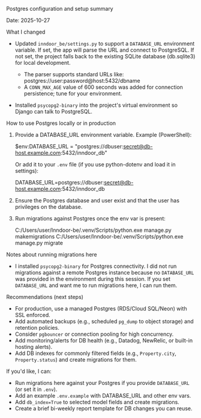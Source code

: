 Postgres configuration and setup summary

Date: 2025-10-27

What I changed

- Updated `inndoor_be/settings.py` to support a `DATABASE_URL` environment variable. If set, the app will parse the URL and connect to PostgreSQL. If not set, the project falls back to the existing SQLite database (db.sqlite3) for local development.
  - The parser supports standard URLs like: postgres://user:password@host:5432/dbname
  - A `CONN_MAX_AGE` value of 600 seconds was added for connection persistence; tune for your environment.

- Installed `psycopg2-binary` into the project's virtual environment so Django can talk to PostgreSQL.

How to use Postgres locally or in production

1. Provide a DATABASE_URL environment variable. Example (PowerShell):

   $env:DATABASE_URL = "postgres://dbuser:secret@db-host.example.com:5432/inndoor_db"

   Or add it to your `.env` file (if you use python-dotenv and load it in settings):

   DATABASE_URL=postgres://dbuser:secret@db-host.example.com:5432/inndoor_db

2. Ensure the Postgres database and user exist and that the user has privileges on the database.

3. Run migrations against Postgres once the env var is present:

   C:/Users/user/Inndoor-be/.venv/Scripts/python.exe manage.py makemigrations
   C:/Users/user/Inndoor-be/.venv/Scripts/python.exe manage.py migrate

Notes about running migrations here

- I installed `psycopg2-binary` for Postgres connectivity. I did not run migrations against a remote Postgres instance because no `DATABASE_URL` was provided in the environment during this session. If you set `DATABASE_URL` and want me to run migrations here, I can run them.

Recommendations (next steps)

- For production, use a managed Postgres (RDS/Cloud SQL/Neon) with SSL enforced.
- Add automated backups (e.g., scheduled `pg_dump` to object storage) and retention policies.
- Consider `pgbouncer` or connection pooling for high concurrency.
- Add monitoring/alerts for DB health (e.g., Datadog, NewRelic, or built-in hosting alerts).
- Add DB indexes for commonly filtered fields (e.g., `Property.city`, `Property.status`) and create migrations for them.

If you'd like, I can:
- Run migrations here against your Postgres if you provide `DATABASE_URL` (or set it in `.env`).
- Add an example `.env.example` with DATABASE_URL and other env vars.
- Add `db_index=True` to selected model fields and create migrations.
- Create a brief bi-weekly report template for DB changes you can reuse.